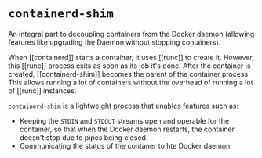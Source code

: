 # `containerd-shim`
An integral part to decoupling containers from the Docker daemon (allowing features like upgrading the Daemon without stopping containers).

When [[containerd]] starts a container, it uses [[runc]] to create it. However, this [[runc]] process exits as soon as its job it's done. After the container is created, [[containerd-shim]] becomes the parent of the container process. This allows running a lot of containers without the overhead of running a lot of [[runc]] instances.

`containerd-shim` is a lightweight process that enables features such as:
* Keeping the `STDIN` and `STDOUT` streams open and operable for the container, so that when the Docker daemon restarts, the container doesn't stop due to pipes being closed.
* Communicating the status of the contaner to hte Docker daemon.
